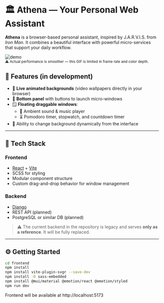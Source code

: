 # 🏛️ Athena — Your Personal Web Assistant

**Athena** is a browser-based personal assistant, inspired by J.A.R.V.I.S. from *Iron Man*. It combines a beautiful interface with powerful micro-services that support your daily workflow.

![demo](demo.gif)  
<sub>⚠️ Actual performance is smoother — 
this GIF is limited in frame rate and color depth.</sub>

## 🚀 Features (in development)

- 🌌 **Live animated backgrounds** (video wallpapers directly in your browser)
- 🧭 **Bottom panel** with buttons to launch micro-windows
- 🪟 **Floating draggable windows**:
  - 🎵 Ambient sound & music player
  - ⏳ Pomodoro timer, stopwatch, and countdown timer
- 🎨 Ability to change background dynamically from the interface

---

## 🧱 Tech Stack

### Frontend
- [React](https://reactjs.org/) + [Vite](https://vitejs.dev/)
- SCSS for styling
- Modular component structure
- Custom drag-and-drop behavior for window management

### Backend
- [Django](https://www.djangoproject.com/)
- REST API (planned)
- PostgreSQL or similar DB (planned)

> ⚠️ The current backend in the repository is legacy and serves **only as a reference**. It will be fully replaced.

---

## ⚙️ Getting Started

```bash
cd frontend
npm install
npm install vite-plugin-svgr --save-dev
npm install -D sass-embedded
npm install @mui/material @emotion/react @emotion/styled
npm run dev
```

Frontend will be available at http://localhost:5173
